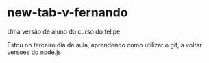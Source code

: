 # new-tab-v-fernando
Uma versão de aluno do curso do felipe

Estou no terceiro dia de aula, aprendendo como utilizar o git, a voltar versoes do node.js 
